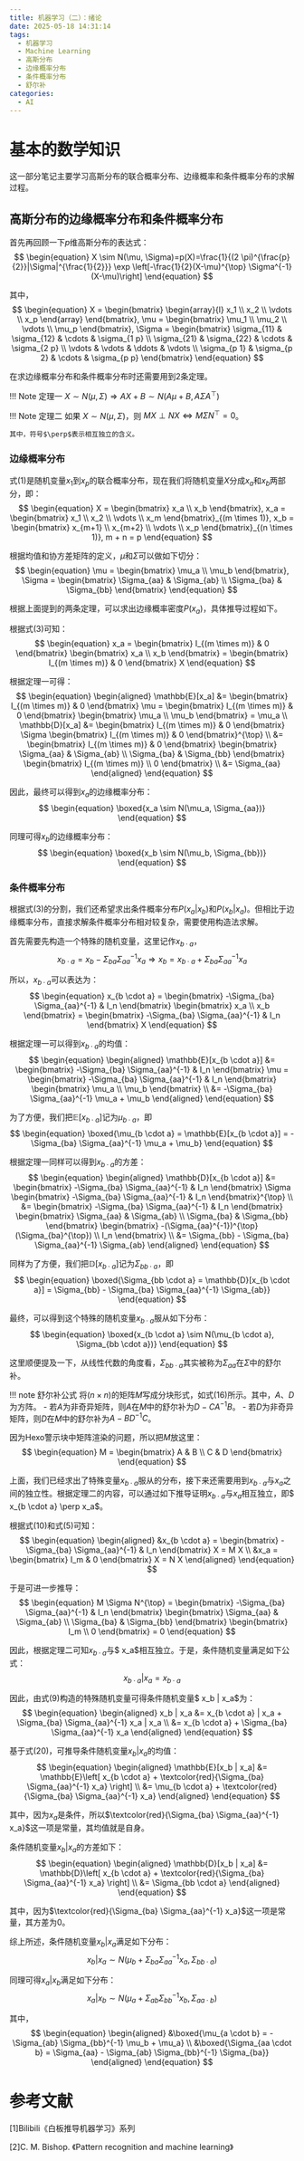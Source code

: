 ```yaml
---
title: 机器学习（二）：绪论
date: 2025-05-18 14:31:14
tags:
  - 机器学习
  - Machine Learning
  - 高斯分布
  - 边缘概率分布
  - 条件概率分布
  - 舒尔补
categories:
  - AI
---
```


# 基本的数学知识

这一部分笔记主要学习高斯分布的联合概率分布、边缘概率和条件概率分布的求解过程。

## 高斯分布的边缘概率分布和条件概率分布

首先再回顾一下$p$维高斯分布的表达式：
$$
\begin{equation}
    X \sim N(\mu, \Sigma)=p(X)=\frac{1}{(2 \pi)^{\frac{p}{2}}|\Sigma|^{\frac{1}{2}}} \exp \left[-\frac{1}{2}(X-\mu)^{\top} \Sigma^{-1}(X-\mu)\right]
\end{equation}
$$

其中，
$$
\begin{equation}
    X =
    \begin{bmatrix}
        \begin{array}{l} x_1 \\ x_2 \\ \vdots \\ x_p \end{array}
    \end{bmatrix},
    \mu =
    \begin{bmatrix}
        \mu_1 \\ \mu_2 \\ \vdots \\ \mu_p
    \end{bmatrix},
    \Sigma =
    \begin{bmatrix}
        \sigma_{11} & \sigma_{12} & \cdots & \sigma_{1 p} \\
        \sigma_{21} & \sigma_{22} & \cdots & \sigma_{2 p} \\
        \vdots & \vdots & \ddots & \vdots \\
        \sigma_{p 1} & \sigma_{p 2} & \cdots & \sigma_{p p}
    \end{bmatrix}
\end{equation}
$$

在求边缘概率分布和条件概率分布时还需要用到2条定理。

!!! Note 定理一
    $X \sim N(\mu, \Sigma) \Longrightarrow A X+B \sim N(A \mu+B, A \Sigma A^{\top})$

!!! Note 定理二
    如果 $X \sim N(\mu, \Sigma)$，则 $M X \perp N X \Longleftrightarrow M \Sigma N^{\top}=0$。

    其中，符号$\perp$表示相互独立的含义。

### 边缘概率分布

式(1)是随机变量$x_1$到$x_p$的联合概率分布，现在我们将随机变量$X$分成$x_a$和$x_b$两部分，即：
$$
\begin{equation}
    X = \begin{bmatrix}
        x_a \\ x_b
    \end{bmatrix},
    x_a = \begin{bmatrix}
        x_1 \\ x_2 \\ \vdots \\ x_m
    \end{bmatrix}_{(m \times 1)},
    x_b = \begin{bmatrix}
        x_{m+1} \\ x_{m+2} \\ \vdots \\ x_p
    \end{bmatrix}_{(n \times 1)},
    m + n = p
\end{equation}
$$

根据均值和协方差矩阵的定义，$\mu$和$\Sigma$可以做如下切分：
$$
\begin{equation}
    \mu = \begin{bmatrix}
        \mu_a \\ \mu_b
    \end{bmatrix},
    \Sigma = \begin{bmatrix}
        \Sigma_{aa} & \Sigma_{ab} \\
        \Sigma_{ba} & \Sigma_{bb}
    \end{bmatrix}
\end{equation}
$$

根据上面提到的两条定理，可以求出边缘概率密度$P(x_a)$，具体推导过程如下。

根据式(3)可知：
$$
\begin{equation}
    x_a = \begin{bmatrix}
        I_{(m \times m)} & 0 \end{bmatrix}
    \begin{bmatrix}
        x_a \\ x_b
    \end{bmatrix} =
    \begin{bmatrix}
        I_{(m \times m)} & 0
    \end{bmatrix} X
\end{equation}
$$

根据定理一可得：
$$
\begin{equation}
    \begin{aligned}
        \mathbb{E}[x_a] &= \begin{bmatrix}
                I_{(m \times m)} & 0
            \end{bmatrix} \mu =
            \begin{bmatrix}
                I_{(m \times m)} & 0
            \end{bmatrix}
            \begin{bmatrix}
                \mu_a \\ \mu_b
            \end{bmatrix}
            = \mu_a \\
        \mathbb{D}[x_a] &= \begin{bmatrix}
            I_{(m \times m)} & 0
        \end{bmatrix} \Sigma
        \begin{bmatrix}
            I_{(m \times m)} & 0
        \end{bmatrix}^{\top} \\
        &= \begin{bmatrix}
            I_{(m \times m)} & 0
        \end{bmatrix}
        \begin{bmatrix}
            \Sigma_{aa} & \Sigma_{ab} \\
            \Sigma_{ba} & \Sigma_{bb}
        \end{bmatrix}
        \begin{bmatrix}
            I_{(m \times m)} \\ 0
        \end{bmatrix} \\
        &= \Sigma_{aa}
    \end{aligned}
\end{equation}
$$

因此，最终可以得到$x_a$的边缘概率分布：
$$
\begin{equation}
    \boxed{x_a \sim N(\mu_a, \Sigma_{aa})}
\end{equation}
$$

同理可得$x_b$的边缘概率分布：
$$
\begin{equation}
    \boxed{x_b \sim N(\mu_b, \Sigma_{bb})}
\end{equation}
$$

### 条件概率分布

根据式(3)的分割，我们还希望求出条件概率分布$P(x_a|x_b)$和$P(x_b|x_a)$。但相比于边缘概率分布，直接求解条件概率分布相对较复杂，需要使用构造法求解。

首先需要先构造一个特殊的随机变量，这里记作$x_{b \cdot a}$，
$$
\begin{equation}
    x_{b \cdot a} = x_b - \Sigma_{ba} \Sigma_{aa}^{-1} x_a \Longrightarrow x_b = x_{b \cdot a} + \Sigma_{ba} \Sigma_{aa}^{-1} x_a
\end{equation}
$$

所以，$x_{b \cdot a}$可以表达为：
$$
\begin{equation}
    x_{b \cdot a} = \begin{bmatrix}
        -\Sigma_{ba} \Sigma_{aa}^{-1} & I_n
    \end{bmatrix}
    \begin{bmatrix}
        x_a \\ x_b
    \end{bmatrix} =
    \begin{bmatrix}
        -\Sigma_{ba} \Sigma_{aa}^{-1} & I_n
    \end{bmatrix} X
\end{equation}
$$

根据定理一可以得到$x_{b \cdot a}$的均值：
$$
\begin{equation}
    \begin{aligned}
        \mathbb{E}[x_{b \cdot a}] &= \begin{bmatrix}
            -\Sigma_{ba} \Sigma_{aa}^{-1} & I_n
        \end{bmatrix} \mu =
        \begin{bmatrix}
            -\Sigma_{ba} \Sigma_{aa}^{-1} & I_n
        \end{bmatrix}
        \begin{bmatrix}
            \mu_a \\ \mu_b
        \end{bmatrix} \\
        &= -\Sigma_{ba} \Sigma_{aa}^{-1} \mu_a + \mu_b
    \end{aligned}
\end{equation}
$$

为了方便，我们把$\mathbb{E}[x_{b \cdot a}]$记为$\mu_{b \cdot a}$，即
$$
\begin{equation}
    \boxed{\mu_{b \cdot a} = \mathbb{E}[x_{b \cdot a}] = -\Sigma_{ba} \Sigma_{aa}^{-1} \mu_a + \mu_b}
\end{equation}
$$

根据定理一同样可以得到$x_{b \cdot a}$的方差：
$$
\begin{equation}
    \begin{aligned}
        \mathbb{D}[x_{b \cdot a}] &=
        \begin{bmatrix}
            -\Sigma_{ba} \Sigma_{aa}^{-1} & I_n
        \end{bmatrix} \Sigma
        \begin{bmatrix}
            -\Sigma_{ba} \Sigma_{aa}^{-1} & I_n
        \end{bmatrix}^{\top} \\
        &= \begin{bmatrix}
            -\Sigma_{ba} \Sigma_{aa}^{-1} & I_n
        \end{bmatrix}
        \begin{bmatrix}
            \Sigma_{aa} & \Sigma_{ab} \\
            \Sigma_{ba} & \Sigma_{bb}
        \end{bmatrix}
        \begin{bmatrix}
            -(\Sigma_{aa}^{-1})^{\top} (\Sigma_{ba}^{\top}) \\ I_n
        \end{bmatrix} \\
        &= \Sigma_{bb} - \Sigma_{ba} \Sigma_{aa}^{-1} \Sigma_{ab}
    \end{aligned}
\end{equation}
$$

同样为了方便，我们把$\mathbb{D}[x_{b \cdot a}]$记为$\Sigma_{bb \cdot a}$，即
$$
\begin{equation}
    \boxed{\Sigma_{bb \cdot a} = \mathbb{D}[x_{b \cdot a}] = \Sigma_{bb} - \Sigma_{ba} \Sigma_{aa}^{-1} \Sigma_{ab}}
\end{equation}
$$

最终，可以得到这个特殊的随机变量$x_{b \cdot a}$服从如下分布：
$$
\begin{equation}
    \boxed{x_{b \cdot a} \sim N(\mu_{b \cdot a}, \Sigma_{bb \cdot a})}
\end{equation}
$$

这里顺便提及一下，从线性代数的角度看，$\Sigma_{bb \cdot a}$其实被称为$\Sigma_{aa}$在$\Sigma$中的舒尔补。

!!! note 舒尔补公式
    将$(n \times n)$的矩阵$M$写成分块形式，如式(16)所示。其中，$A$、$D$为方阵。
    - 若$A$为非奇异矩阵，则$A$在$M$中的舒尔补为$D - C A^{-1} B$。
    - 若$D$为非奇异矩阵，则$D$在$M$中的舒尔补为$A - B D^{-1} C$。

因为Hexo警示块中矩阵渲染的问题，所以把$M$放这里：
$$
\begin{equation}
    M =
    \begin{bmatrix}
        A & B \\ C & D
    \end{bmatrix}
\end{equation}
$$

上面，我们已经求出了特殊变量$x_{b \cdot a}$服从的分布，接下来还需要用到$x_{b \cdot a}$与$x_a$之间的独立性。根据定理二的内容，可以通过如下推导证明$x_{b \cdot a}$与$x_a$相互独立，即$ x_{b \cdot a} \perp x_a$。

根据式(10)和式(5)可知：
$$
\begin{equation}
    \begin{aligned}
        &x_{b \cdot a} =
        \begin{bmatrix}
            -\Sigma_{ba} \Sigma_{aa}^{-1} & I_n
        \end{bmatrix} X
        = M X \\
        &x_a =
        \begin{bmatrix}
            I_m & 0
        \end{bmatrix} X
        = N X
    \end{aligned}
\end{equation}
$$

于是可进一步推导：
$$
\begin{equation}
    M \Sigma N^{\top} =
    \begin{bmatrix}
        -\Sigma_{ba} \Sigma_{aa}^{-1} & I_n
    \end{bmatrix}
    \begin{bmatrix}
        \Sigma_{aa} & \Sigma_{ab} \\
        \Sigma_{ba} & \Sigma_{bb}
    \end{bmatrix}
    \begin{bmatrix}
        I_m \\ 0
    \end{bmatrix} = 0
\end{equation}
$$

因此，根据定理二可知$x_{b \cdot a}$与$ x_a$相互独立。于是，条件随机变量满足如下公式：
$$
\begin{equation}
    x_{b \cdot a} | x_a = x_{b \cdot a}
\end{equation}
$$

因此，由式(9)构造的特殊随机变量可得条件随机变量$ x_b | x_a$为：
$$
\begin{equation}
    \begin{aligned}
        x_b | x_a &= x_{b \cdot a} | x_a + \Sigma_{ba} \Sigma_{aa}^{-1} x_a | x_a \\
        &= x_{b \cdot a} + \Sigma_{ba} \Sigma_{aa}^{-1} x_a
    \end{aligned}
\end{equation}
$$

基于式(20)，可推导条件随机变量$x_b | x_a$的均值：
$$
\begin{equation}
    \begin{aligned}
        \mathbb{E}[x_b | x_a] &= \mathbb{E}\left[ x_{b \cdot a} + \textcolor{red}{\Sigma_{ba} \Sigma_{aa}^{-1} x_a} \right] \\
        &= \mu_{b \cdot a} + \textcolor{red}{\Sigma_{ba} \Sigma_{aa}^{-1} x_a}
    \end{aligned}
\end{equation}
$$

其中，因为$x_a$是条件，所以$\textcolor{red}{\Sigma_{ba} \Sigma_{aa}^{-1} x_a}$这一项是常量，其均值就是自身。

条件随机变量$x_b | x_a$的方差如下：
$$
\begin{equation}
    \begin{aligned}
        \mathbb{D}[x_b | x_a] &= \mathbb{D}\left[ x_{b \cdot a} + \textcolor{red}{\Sigma_{ba} \Sigma_{aa}^{-1} x_a} \right] \\
        &= \Sigma_{bb \cdot a}
    \end{aligned}
\end{equation}
$$

其中，因为$\textcolor{red}{\Sigma_{ba} \Sigma_{aa}^{-1} x_a}$这一项是常量，其方差为0。

综上所述，条件随机变量$x_b | x_a$满足如下分布：
$$
\begin{equation}
    x_b | x_a \sim N(\mu_b + \Sigma_{ba} \Sigma_{aa}^{-1} x_a, \Sigma_{bb \cdot a})
\end{equation}
$$

同理可得$x_a | x_b$满足如下分布：
$$
\begin{equation}
    x_a | x_b \sim N(\mu_a + \Sigma_{ab} \Sigma_{bb}^{-1} x_b, \Sigma_{aa \cdot b})
\end{equation}
$$

其中，
$$
\begin{equation}
    \begin{aligned}
        &\boxed{\mu_{a \cdot b} = -\Sigma_{ab} \Sigma_{bb}^{-1} \mu_b + \mu_a} \\
        &\boxed{\Sigma_{aa \cdot b} = \Sigma_{aa} - \Sigma_{ab} \Sigma_{bb}^{-1} \Sigma_{ba}}
    \end{aligned}
\end{equation}
$$

# 参考文献

[1]Bilibili《白板推导机器学习》系列

[2]C. M. Bishop. 《Pattern recognition and machine learning》